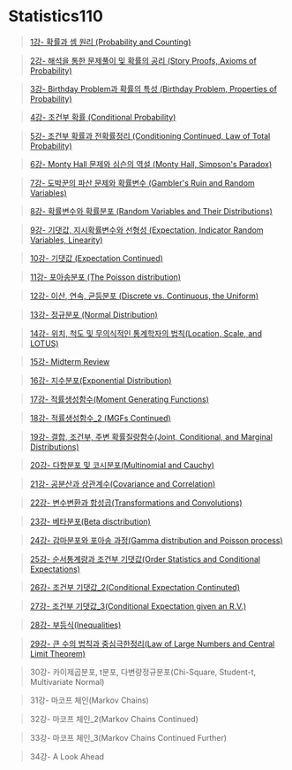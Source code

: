 # Statistics110

> [1강- 확률과 셈 원리 \(Probability and Counting\)](https://sangmandu.gitbook.io/til/2021/jan/8)

> [2강- 해석을 통한 문제풀이 및 확률의 공리 \(Story Proofs, Axioms of Probability\)](https://sangmandu.gitbook.io/til/2021/jan/12)

> [3강- Birthday Problem과 확률의 특성 \(Birthday Problem, Properties of Probability\)](https://sangmandu.gitbook.io/til/2021/jan/13)

> [4강- 조건부 확률 \(Conditional Probability\)](https://sangmandu.gitbook.io/til/2021/jan/14)

> [5강- 조건부 확률과 전확률정리 \(Conditioning Continued, Law of Total Probability\)](https://sangmandu.gitbook.io/til/2021/jan/17)

> [6강- Monty Hall 문제와 심슨의 역설 \(Monty Hall, Simpson's Paradox\)](https://sangmandu.gitbook.io/til/2021/jan/18)

> [7강- 도박꾼의 파산 문제와 확률변수 \(Gambler's Ruin and Random Variables\)](https://sangmandu.gitbook.io/til/2021/jan/23)

> [8강- 확률변수와 확률분포 \(Random Variables and Their Distributions\)](https://sangmandu.gitbook.io/til/2021/jan/24)

> [9강- 기댓값, 지시확률변수와 선형성 \(Expectation, Indicator Random Variables, Linearity\)](https://sangmandu.gitbook.io/til/2021/jan/30)

> [10강- 기댓값 \(Expectation Continued\)](https://sangmandu.gitbook.io/til/2021/feb/28)

> [11강- 포아송분포 \(The Poisson distribution\)](https://sangmandu.gitbook.io/til/2021/mar/7)

> [12강- 이산, 연속, 균등분포 \(Discrete vs. Continuous, the Uniform\)](https://sangmandu.gitbook.io/til/2021/mar/8)

> [13강- 정규분포 \(Normal Distribution\)](https://sangmandu.gitbook.io/til/2021/mar/9)

> [14강- 위치, 척도 및 무의식적인 통계학자의 법칙\(Location, Scale, and LOTUS\)](https://sangmandu.gitbook.io/til/2021/mar/10)

> [15강- Midterm Review](https://sangmandu.gitbook.io/til/2021/mar/14)

> [16강- 지수분포\(Exponential Distribution\)](https://sangmandu.gitbook.io/til/2021/apr/4)

> [17강- 적률생성함수\(Moment Generating Functions\)](https://sangmandu.gitbook.io/til/2021/apr/5)

> [18강- 적률생성함수\_2 \(MGFs Continued\)](https://sangmandu.gitbook.io/til/2021/apr/17)

> [19강- 결합, 조건부, 주변 확률질량함수\(Joint, Conditional, and Marginal Distributions\)](https://sangmandu.gitbook.io/til/2021/apr/18)

> [20강- 다항분포 및 코시분포\(Multinomial and Cauchy\)](https://sangmandu.gitbook.io/til/2021/apr/19)

> [21강- 공분산과 상관계수\(Covariance and Correlation\)](https://sangmandu.gitbook.io/til/2021/apr/20)

> [22강- 변수변환과 합성곱\(Transformations and Convolutions\)](https://sangmandu.gitbook.io/til/2021/apr/25)

> [23강- 베타분포\(Beta disctribution\)](https://sangmandu.gitbook.io/til/2021/apr/26)

> [24강- 감마분포와 포아송 과정\(Gamma distribution and Poisson process\)](https://sangmandu.gitbook.io/til/2021/apr/27)

> [25강- 순서통계량과 조건부 기댓값\(Order Statistics and Conditional Expectations\)](https://sangmandu.gitbook.io/til/2021/may/17)

> [26강- 조건부 기댓값\_2\(Conditional Expectation Continuted\)](https://sangmandu.gitbook.io/til/2021/may/18)

> [27강- 조건부 기댓값\_3\(Conditional Expectation given an R.V.\)](https://sangmandu.gitbook.io/til/2021/may/21)

> [28강- 부등식\(Inequalities\)](https://sangmandu.gitbook.io/til/2021/may/27)

> [29강- 큰 수의 법칙과 중심극한정리\(Law of Large Numbers and Central Limit Theorem\)](https://sangmandu.gitbook.io/til/2021/may/28)

> 30강- 카이제곱분포, t분포, 다변량정규분포\(Chi-Square, Student-t, Multivariate Normal\)

> 31강- 마코프 체인\(Markov Chains\)

> 32강- 마코프 체인\_2\(Markov Chains Continued\)

> 33강- 마코프 체인\_3\(Markov Chains Continued Further\)

> 34강- A Look Ahead

